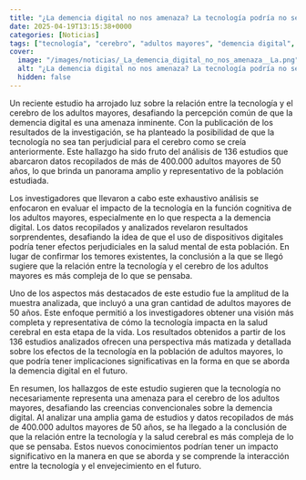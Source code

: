 ```yaml
---
title: "¿La demencia digital no nos amenaza? La tecnología podría no ser tan mala para el cerebro como se pensaba"
date: 2025-04-19T13:15:38+0000
categories: [Noticias]
tags: ["tecnología", "cerebro", "adultos mayores", "demencia digital", "investigación", "impacto", "salud cerebral."]
cover:
  image: "/images/noticias/_La_demencia_digital_no_nos_amenaza__La.png"
  alt: "¿La demencia digital no nos amenaza? La tecnología podría no ser tan mala para el cerebro como se pensaba"
  hidden: false
---
```


Un reciente estudio ha arrojado luz sobre la relación entre la tecnología y el cerebro de los adultos mayores, desafiando la percepción común de que la demencia digital es una amenaza inminente. Con la publicación de los resultados de la investigación, se ha planteado la posibilidad de que la tecnología no sea tan perjudicial para el cerebro como se creía anteriormente. Este hallazgo ha sido fruto del análisis de 136 estudios que abarcaron datos recopilados de más de 400.000 adultos mayores de 50 años, lo que brinda un panorama amplio y representativo de la población estudiada.

Los investigadores que llevaron a cabo este exhaustivo análisis se enfocaron en evaluar el impacto de la tecnología en la función cognitiva de los adultos mayores, especialmente en lo que respecta a la demencia digital. Los datos recopilados y analizados revelaron resultados sorprendentes, desafiando la idea de que el uso de dispositivos digitales podría tener efectos perjudiciales en la salud mental de esta población. En lugar de confirmar los temores existentes, la conclusión a la que se llegó sugiere que la relación entre la tecnología y el cerebro de los adultos mayores es más compleja de lo que se pensaba.

Uno de los aspectos más destacados de este estudio fue la amplitud de la muestra analizada, que incluyó a una gran cantidad de adultos mayores de 50 años. Este enfoque permitió a los investigadores obtener una visión más completa y representativa de cómo la tecnología impacta en la salud cerebral en esta etapa de la vida. Los resultados obtenidos a partir de los 136 estudios analizados ofrecen una perspectiva más matizada y detallada sobre los efectos de la tecnología en la población de adultos mayores, lo que podría tener implicaciones significativas en la forma en que se aborda la demencia digital en el futuro.

En resumen, los hallazgos de este estudio sugieren que la tecnología no necesariamente representa una amenaza para el cerebro de los adultos mayores, desafiando las creencias convencionales sobre la demencia digital. Al analizar una amplia gama de estudios y datos recopilados de más de 400.000 adultos mayores de 50 años, se ha llegado a la conclusión de que la relación entre la tecnología y la salud cerebral es más compleja de lo que se pensaba. Estos nuevos conocimientos podrían tener un impacto significativo en la manera en que se aborda y se comprende la interacción entre la tecnología y el envejecimiento en el futuro.
